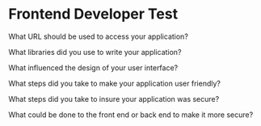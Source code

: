 
# Frontend Developer Test

What URL should be used to access your application?

What libraries did you use to write your application?

What influenced the design of your user interface?

What steps did you take to make your application user friendly?

What steps did you take to insure your application was secure?

What could be done to the front end or back end to make it more secure?